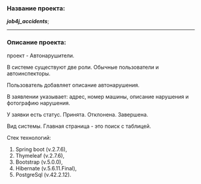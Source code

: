 ### Название проекта: 
***job4j_accidents***;
___
### Описание проекта: 
проект - Автонарушители.

В системе существуют две роли. Обычные пользователи и автоинспекторы.

Пользователь добавляет описание автонарушения.

В заявлении указывает: адрес, номер машины, описание нарушения и фотографию нарушения.

У заявки есть статус. Принята. Отклонена. Завершена.

Вид системы. Главная страница - это поиск с таблицей.

Стек технологий:

1. Spring boot (v.2.7.6),
2. Thymeleaf (v.2.7.6),
3. Bootstrap (v.5.0.0),
4. Hibernate (v.5.6.11.Final),
5. PostgreSql (v.42.2.12).